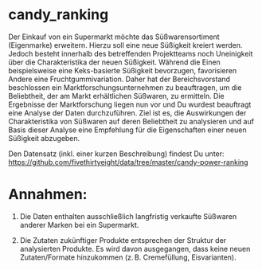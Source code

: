 # candy_ranking

Der Einkauf von ein Supermarkt möchte das Süßwarensortiment (Eigenmarke) erweitern. Hierzu soll eine neue Süßigkeit kreiert werden. Jedoch besteht innerhalb des betreffenden Projektteams noch Uneinigkeit über die Charakteristika der neuen Süßigkeit. Während die Einen beispielsweise eine Keks-basierte Süßigkeit bevorzugen, favorisieren Andere eine Fruchtgummivariation. Daher hat der Bereichsvorstand beschlossen ein Marktforschungsunternehmen zu beauftragen, um die Beliebtheit, der am Markt erhältlichen Süßwaren, zu ermitteln. Die Ergebnisse der Marktforschung liegen nun vor und Du wurdest beauftragt eine Analyse der Daten durchzuführen. Ziel ist es, die Auswirkungen der Charakteristika von Süßwaren auf deren Beliebtheit zu analysieren und auf Basis dieser Analyse eine Empfehlung für die Eigenschaften einer neuen Süßigkeit abzugeben.

Den Datensatz (inkl. einer kurzen Beschreibung) findest Du unter:
https://github.com/fivethirtyeight/data/tree/master/candy-power-ranking

# Annahmen: 

1. Die Daten enthalten ausschließlich langfristig verkaufte Süßwaren anderer Marken bei ein Supermarkt.

2. Die Zutaten zukünftiger Produkte entsprechen der Struktur der analysierten Produkte. Es wird davon ausgegangen, dass keine neuen Zutaten/Formate hinzukommen (z. B. Cremefüllung, Eisvarianten).
